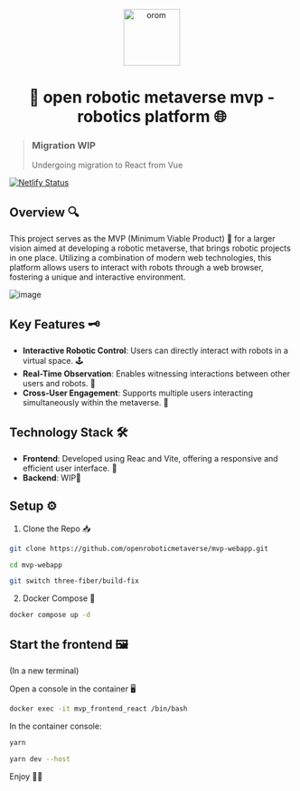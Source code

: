 <p align="center">
  <a href="https://www.openroboticmetaverse.org">
    <img alt="orom" src="https://raw.githubusercontent.com/openroboverse/knowledge-base/main/docs/assets/icon.png" width="100" />
  </a>
</p>
<h1 align="center">
  🤖 open robotic metaverse mvp - robotics platform 🌐
</h1>

> ### Migration WIP
>
> Undergoing migration to React from Vue

[![Netlify Status](https://api.netlify.com/api/v1/badges/a5a71d78-589b-47d6-85e7-8293bb8a7fdd/deploy-status)](https://app.netlify.com/sites/orom-mvp/deploys)

## Overview 🔍

This project serves as the MVP (Minimum Viable Product) 🚀 for a larger vision aimed at developing a robotic metaverse, that brings robotic projects in one place. Utilizing a combination of modern web technologies, this platform allows users to interact with robots through a web browser, fostering a unique and interactive environment.

![image](https://github.com/user-attachments/assets/26531ac3-e93b-4ad2-9bd1-1c82543c13a0)

## Key Features 🗝️

- **Interactive Robotic Control**: Users can directly interact with robots in a virtual space. 🕹️
- **Real-Time Observation**: Enables witnessing interactions between other users and robots. 👀
- **Cross-User Engagement**: Supports multiple users interacting simultaneously within the metaverse. 👥

## Technology Stack 🛠️

- **Frontend**: Developed using Reac and Vite, offering a responsive and efficient user interface. 🌟
- **Backend**: WIP💪

## Setup ⚙️

1. Clone the Repo 📥

```bash
git clone https://github.com/openroboticmetaverse/mvp-webapp.git

```

```bash
cd mvp-webapp
```

```bash
git switch three-fiber/build-fix
```

2. Docker Compose 🐳

```bash
docker compose up -d
```

## Start the frontend 🖼️

(In a new terminal)

Open a console in the container 🖥️

```bash
docker exec -it mvp_frontend_react /bin/bash
```

In the container console:

```bash
yarn
```

```bash
yarn dev --host
```

Enjoy 🎉🥳
